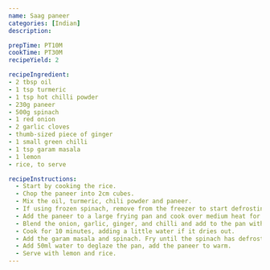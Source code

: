 ```yaml
---
name: Saag paneer
categories: [Indian]
description: 

prepTime: PT10M
cookTime: PT30M
recipeYield: 2

recipeIngredient:
- 2 tbsp oil
- 1 tsp turmeric
- 1 tsp hot chilli powder
- 230g paneer
- 500g spinach
- 1 red onion
- 2 garlic cloves
- thumb-sized piece of ginger
- 1 small green chilli
- 1 tsp garam masala
- 1 lemon
- rice, to serve

recipeInstructions:
  - Start by cooking the rice.
  - Chop the paneer into 2cm cubes.
  - Mix the oil, turmeric, chili powder and paneer.
  - If using frozen spinach, remove from the freezer to start defrosting.
  - Add the paneer to a large frying pan and cook over medium heat for 8-10 minutes, until they're brown and a little crispy all over. Set aside.
  - Blend the onion, garlic, ginger, and chilli and add to the pan with a pinch of salt. 
  - Cook for 10 minutes, adding a little water if it dries out.
  - Add the garam masala and spinach. Fry until the spinach has defrosted and most of the liquid has evaporated.
  - Add 50ml water to deglaze the pan, add the paneer to warm.
  - Serve with lemon and rice.
---
```

